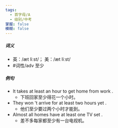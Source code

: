 ```yaml
---
tags:
  - 首字母/A
  - 级别/中考
掌握: false
模糊: false
---
```

##### 词义
- 英：/æt liːst/； 美：/æt liːst/
- #词性/adv  至少
##### 例句
- It takes at least an hour to get home from work .
	- 下班回家至少得花一个小时。
- They won 't arrive for at least two hours yet .
	- 他们至少要过两个小时才能到。
- Almost all homes have at least one TV set .
	- 差不多每家都至少有一台电视机。
